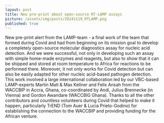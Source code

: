 ```yaml
---
layout: post
title: New pre-print about open-source RT-LAMP assays
picture: /assets/img/posts/20241119_RTLAMP.png
published: true
---
```

New pre-print alert from the LAMP-team - a final work of the team that formed during Covid and had from beginning on its mission goal to develop a completely open-source molecular diagnostics assay for nucleic acid detection.
And we were successful, not only in developing such an assay with simple home-made enzymes and reagents, but also to show that it can be shipped and stored at room temperature to Africa for reactions to be performed there. Moreover, it not only works for Covid detection but can also be easily adapted for other nucleic acid-based pathogen detection.
This work involved a large international collaboration led by our VBC-based LAMP-experts Martin Matl & Max Kellner and Felix Ansah from the WACCBIP in Accra, Ghana, co-coordinated by Andi, Julius Brennecke (in Vienna) and Gordon Awandare (WACCBIG Ghana). 
Thanks to all the other contributors and countless volunteers during Covid that helped to make it happen, particularly TrEND (Tom Auer & Lucia Prieto-Godino) for establishing the connection to the WACCBIP and providing funding for the African venture. 
